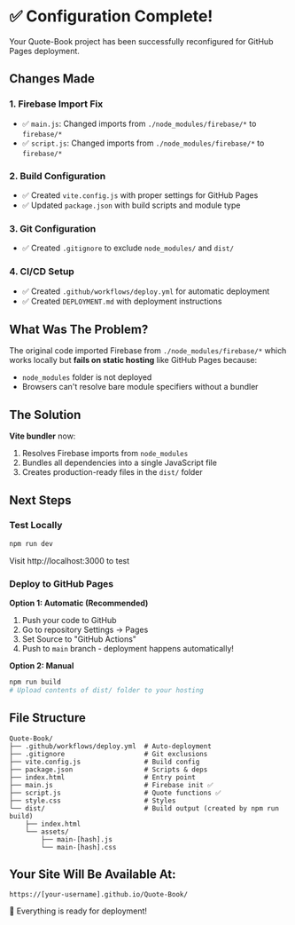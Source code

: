# ✅ Configuration Complete!

Your Quote-Book project has been successfully reconfigured for GitHub Pages deployment.

## Changes Made

### 1. Firebase Import Fix
- ✅ `main.js`: Changed imports from `./node_modules/firebase/*` to `firebase/*`
- ✅ `script.js`: Changed imports from `./node_modules/firebase/*` to `firebase/*`

### 2. Build Configuration
- ✅ Created `vite.config.js` with proper settings for GitHub Pages
- ✅ Updated `package.json` with build scripts and module type

### 3. Git Configuration
- ✅ Created `.gitignore` to exclude `node_modules/` and `dist/`

### 4. CI/CD Setup
- ✅ Created `.github/workflows/deploy.yml` for automatic deployment
- ✅ Created `DEPLOYMENT.md` with deployment instructions

## What Was The Problem?

The original code imported Firebase from `./node_modules/firebase/*` which works locally but **fails on static hosting** like GitHub Pages because:
- `node_modules` folder is not deployed
- Browsers can't resolve bare module specifiers without a bundler

## The Solution

**Vite bundler** now:
1. Resolves Firebase imports from `node_modules`
2. Bundles all dependencies into a single JavaScript file
3. Creates production-ready files in the `dist/` folder

## Next Steps

### Test Locally
```bash
npm run dev
```
Visit http://localhost:3000 to test

### Deploy to GitHub Pages

**Option 1: Automatic (Recommended)**
1. Push your code to GitHub
2. Go to repository Settings → Pages
3. Set Source to "GitHub Actions"
4. Push to `main` branch - deployment happens automatically!

**Option 2: Manual**
```bash
npm run build
# Upload contents of dist/ folder to your hosting
```

## File Structure
```
Quote-Book/
├── .github/workflows/deploy.yml  # Auto-deployment
├── .gitignore                    # Git exclusions
├── vite.config.js                # Build config
├── package.json                  # Scripts & deps
├── index.html                    # Entry point
├── main.js                       # Firebase init ✅
├── script.js                     # Quote functions ✅
├── style.css                     # Styles
└── dist/                         # Build output (created by npm run build)
    ├── index.html
    └── assets/
        ├── main-[hash].js
        └── main-[hash].css
```

## Your Site Will Be Available At:
`https://[your-username].github.io/Quote-Book/`

🎉 Everything is ready for deployment!
